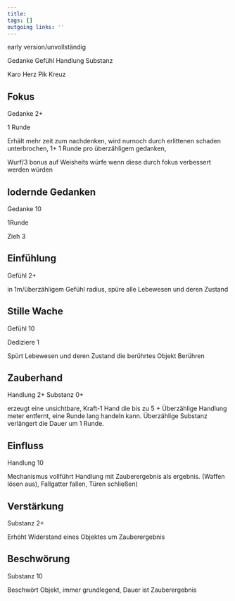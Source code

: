 ```yaml
---
title:   
tags: []
outgoing links: ''  
---
```

early version/unvollständig

Gedanke		Gefühl		Handlung	Substanz

Karo		Herz		Pik			Kreuz



## Fokus

Gedanke 2+

1 Runde

Erhält mehr zeit zum nachdenken, wird nurnoch durch erlittenen schaden unterbrochen, 1+ 1 Runde pro überzähligem gedanken,

Wurf/3 bonus auf Weisheits würfe wenn diese durch fokus verbessert werden würden



## lodernde Gedanken

Gedanke 10

1Runde

Zieh 3



## Einfühlung

Gefühl 2+

in 1m/überzähligem Gefühl radius, spüre alle Lebewesen und deren Zustand



## Stille Wache

Gefühl 10

Dediziere 1

Spürt Lebewesen und deren Zustand die berührtes Objekt Berühren



## Zauberhand

Handlung 2+ Substanz 0+

erzeugt eine unsichtbare, Kraft-1 Hand die bis zu 5 + Überzählige Handlung meter entfernt, eine Runde lang handeln kann. Überzählige Substanz verlängert die Dauer um 1 Runde.



## Einfluss

Handlung 10

Mechanismus vollführt Handlung mit Zauberergebnis als ergebnis. (Waffen lösen aus), Fallgatter fallen, Türen schließen)



## Verstärkung

Substanz 2+

Erhöht Widerstand eines Objektes um Zauberergebnis



## Beschwörung

Substanz 10

Beschwört Objekt, immer grundlegend, Dauer ist Zauberergebnis



